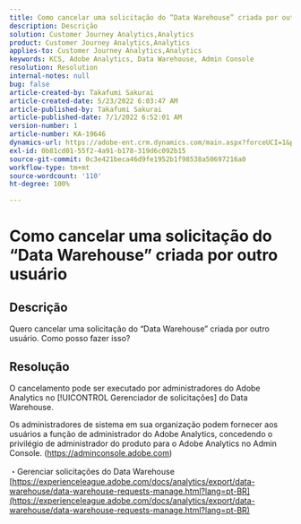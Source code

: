 ```yaml
---
title: Como cancelar uma solicitação do “Data Warehouse” criada por outro usuário
description: Descrição
solution: Customer Journey Analytics,Analytics
product: Customer Journey Analytics,Analytics
applies-to: Customer Journey Analytics,Analytics
keywords: KCS, Adobe Analytics, Data Warehouse, Admin Console
resolution: Resolution
internal-notes: null
bug: false
article-created-by: Takafumi Sakurai
article-created-date: 5/23/2022 6:03:47 AM
article-published-by: Takafumi Sakurai
article-published-date: 7/1/2022 6:52:01 AM
version-number: 1
article-number: KA-19646
dynamics-url: https://adobe-ent.crm.dynamics.com/main.aspx?forceUCI=1&pagetype=entityrecord&etn=knowledgearticle&id=37436d18-5eda-ec11-a7b6-0022480b01c6
exl-id: 0b81cd01-55f2-4a91-b178-319d6c092b15
source-git-commit: 0c3e421beca46d9fe1952b1f98538a50697216a0
workflow-type: tm+mt
source-wordcount: '110'
ht-degree: 100%

---
```


# Como cancelar uma solicitação do “Data Warehouse” criada por outro usuário

## Descrição

Quero cancelar uma solicitação do “Data Warehouse” criada por outro usuário. Como posso fazer isso?

## Resolução


O cancelamento pode ser executado por administradores do Adobe Analytics no [!UICONTROL Gerenciador de solicitações] do Data Warehouse.

Os administradores de sistema em sua organização podem fornecer aos usuários a função de administrador do Adobe Analytics, concedendo o privilégio de administrador do produto para o Adobe Analytics no Admin Console. (https://adminconsole.adobe.com)

・Gerenciar solicitações do Data Warehouse
[https://experienceleague.adobe.com/docs/analytics/export/data-warehouse/data-warehouse-requests-manage.html?lang=pt-BR](https://experienceleague.adobe.com/docs/analytics/export/data-warehouse/data-warehouse-requests-manage.html?lang=pt-BR)

